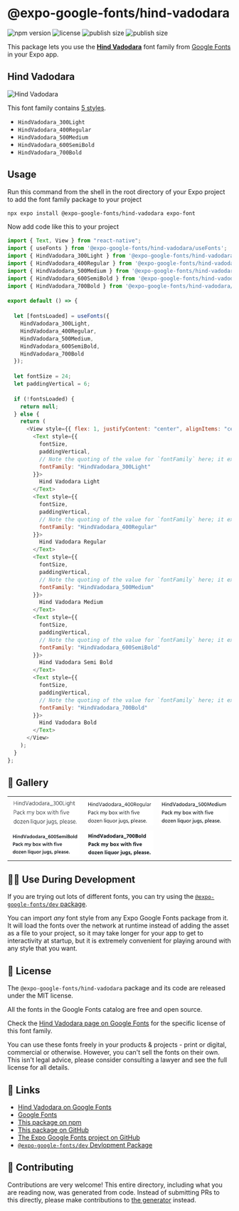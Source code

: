 # @expo-google-fonts/hind-vadodara

![npm version](https://flat.badgen.net/npm/v/@expo-google-fonts/hind-vadodara)
![license](https://flat.badgen.net/github/license/expo/google-fonts)
![publish size](https://flat.badgen.net/packagephobia/install/@expo-google-fonts/hind-vadodara)
![publish size](https://flat.badgen.net/packagephobia/publish/@expo-google-fonts/hind-vadodara)

This package lets you use the [**Hind Vadodara**](https://fonts.google.com/specimen/Hind+Vadodara) font family from [Google Fonts](https://fonts.google.com/) in your Expo app.

## Hind Vadodara

![Hind Vadodara](./font-family.png)

This font family contains [5 styles](#-gallery).

- `HindVadodara_300Light`
- `HindVadodara_400Regular`
- `HindVadodara_500Medium`
- `HindVadodara_600SemiBold`
- `HindVadodara_700Bold`

## Usage

Run this command from the shell in the root directory of your Expo project to add the font family package to your project

```sh
npx expo install @expo-google-fonts/hind-vadodara expo-font
```

Now add code like this to your project

```js
import { Text, View } from "react-native";
import { useFonts } from '@expo-google-fonts/hind-vadodara/useFonts';
import { HindVadodara_300Light } from '@expo-google-fonts/hind-vadodara/300Light';
import { HindVadodara_400Regular } from '@expo-google-fonts/hind-vadodara/400Regular';
import { HindVadodara_500Medium } from '@expo-google-fonts/hind-vadodara/500Medium';
import { HindVadodara_600SemiBold } from '@expo-google-fonts/hind-vadodara/600SemiBold';
import { HindVadodara_700Bold } from '@expo-google-fonts/hind-vadodara/700Bold';

export default () => {

  let [fontsLoaded] = useFonts({
    HindVadodara_300Light, 
    HindVadodara_400Regular, 
    HindVadodara_500Medium, 
    HindVadodara_600SemiBold, 
    HindVadodara_700Bold
  });

  let fontSize = 24;
  let paddingVertical = 6;

  if (!fontsLoaded) {
    return null;
  } else {
    return (
      <View style={{ flex: 1, justifyContent: "center", alignItems: "center" }}>
        <Text style={{
          fontSize,
          paddingVertical,
          // Note the quoting of the value for `fontFamily` here; it expects a string!
          fontFamily: "HindVadodara_300Light"
        }}>
          Hind Vadodara Light
        </Text>
        <Text style={{
          fontSize,
          paddingVertical,
          // Note the quoting of the value for `fontFamily` here; it expects a string!
          fontFamily: "HindVadodara_400Regular"
        }}>
          Hind Vadodara Regular
        </Text>
        <Text style={{
          fontSize,
          paddingVertical,
          // Note the quoting of the value for `fontFamily` here; it expects a string!
          fontFamily: "HindVadodara_500Medium"
        }}>
          Hind Vadodara Medium
        </Text>
        <Text style={{
          fontSize,
          paddingVertical,
          // Note the quoting of the value for `fontFamily` here; it expects a string!
          fontFamily: "HindVadodara_600SemiBold"
        }}>
          Hind Vadodara Semi Bold
        </Text>
        <Text style={{
          fontSize,
          paddingVertical,
          // Note the quoting of the value for `fontFamily` here; it expects a string!
          fontFamily: "HindVadodara_700Bold"
        }}>
          Hind Vadodara Bold
        </Text>
      </View>
    );
  }
};
```

## 🔡 Gallery


||||
|-|-|-|
|![HindVadodara_300Light](./300Light/HindVadodara_300Light.ttf.png)|![HindVadodara_400Regular](./400Regular/HindVadodara_400Regular.ttf.png)|![HindVadodara_500Medium](./500Medium/HindVadodara_500Medium.ttf.png)||
|![HindVadodara_600SemiBold](./600SemiBold/HindVadodara_600SemiBold.ttf.png)|![HindVadodara_700Bold](./700Bold/HindVadodara_700Bold.ttf.png)|||


## 👩‍💻 Use During Development

If you are trying out lots of different fonts, you can try using the [`@expo-google-fonts/dev` package](https://github.com/expo/google-fonts/tree/master/font-packages/dev#readme).

You can import _any_ font style from any Expo Google Fonts package from it. It will load the fonts over the network at runtime instead of adding the asset as a file to your project, so it may take longer for your app to get to interactivity at startup, but it is extremely convenient for playing around with any style that you want.


## 📖 License

The `@expo-google-fonts/hind-vadodara` package and its code are released under the MIT license.

All the fonts in the Google Fonts catalog are free and open source.

Check the [Hind Vadodara page on Google Fonts](https://fonts.google.com/specimen/Hind+Vadodara) for the specific license of this font family.

You can use these fonts freely in your products & projects - print or digital, commercial or otherwise. However, you can't sell the fonts on their own. This isn't legal advice, please consider consulting a lawyer and see the full license for all details.

## 🔗 Links

- [Hind Vadodara on Google Fonts](https://fonts.google.com/specimen/Hind+Vadodara)
- [Google Fonts](https://fonts.google.com/)
- [This package on npm](https://www.npmjs.com/package/@expo-google-fonts/hind-vadodara)
- [This package on GitHub](https://github.com/expo/google-fonts/tree/master/font-packages/hind-vadodara)
- [The Expo Google Fonts project on GitHub](https://github.com/expo/google-fonts)
- [`@expo-google-fonts/dev` Devlopment Package](https://github.com/expo/google-fonts/tree/master/font-packages/dev)

## 🤝 Contributing

Contributions are very welcome! This entire directory, including what you are reading now, was generated from code. Instead of submitting PRs to this directly, please make contributions to [the generator](https://github.com/expo/google-fonts/tree/master/packages/generator) instead.
